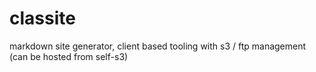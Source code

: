 # classite
markdown site generator, client based tooling with s3 / ftp management (can be hosted from self-s3)
